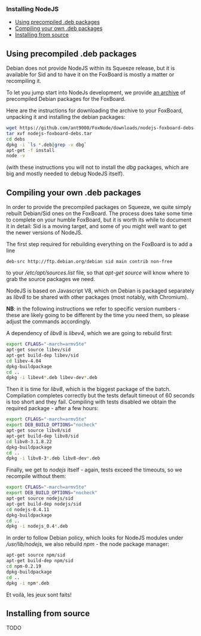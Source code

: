 ### Installing NodeJS ###

* [Using precompiled .deb packages](#deb)
* [Compiling your own .deb packages](#deb-build)
* [Installing from source](#src)

<a name="deb">Using precompiled .deb packages</a>
-------------------------------------------------

Debian does not provide NodeJS within its Squeeze release, but it is available for Sid and to have it on the FoxBoard is mostly a matter or recompiling it.

To let you jump start into NodeJs development, we provide [an archive](/ant9000/FoxNode/downloads/) of precompiled Debian packages for the FoxBoard.

Here are the instructions for downloading the archive to your FoxBoard, unpacking it and installing the debian packages:
```bash
wget https://github.com/ant9000/FoxNode/downloads/nodejs-foxboard-debs.tar
tar xvf nodejs-foxboard-debs.tar
cd debs
dpkg -i `ls *.deb|grep -v dbg`
apt-get -f install
node -v
```

(with these instructions you will not to install the *dbg* packages, which are big and mostly needed to debug NodeJS itself).

<a name="deb-build">Compiling your own .deb packages</a>
--------------------------------------------------------

In order to provide the precompiled packages on Squeeze, we quite simply rebuilt Debian/Sid ones on the FoxBoard. The process does take some time to complete on your humble FoxBoard, but it is worth its while to document it in detail: Sid is a moving target, and some of you might well want to get the newer versions of NodeJS.

The first step required for rebuilding everything on the FoxBoard is to add a line

```
deb-src http://ftp.debian.org/debian sid main contrib non-free
```

to your */etc/apt/sources.list* file, so that *apt-get source* will know where to grab the source packages we need.


NodeJS is based on Javascript V8, which on Debian is packaged separately as *libv8* to be shared with other packages (most notably, with Chromium).

**NB**: in the following instructions we refer to specific version numbers - these are likely going to be different by the time you need them, so please adjust the commands accordingly.

A dependency of *libv8* is *libev4*, which we are going to rebuild first:

```bash
export CFLAGS="-march=armv5te"
apt-get source libev/sid
apt-get build-dep libev/sid
cd libev-4.04
dpkg-buildpackage
cd ..
dpkg -i libev4*.deb libev-dev*.deb
```

Then it is time for *libv8*, which is the biggest package of the batch. Compilation completes correctly but the tests default timeout of 60 seconds is too short and they fail. Compiling with tests disabled we obtain the required package - after a few hours:

```bash
export CFLAGS="-march=armv5te"
export DEB_BUILD_OPTIONS="nocheck"
apt-get source libv8/sid
apt-get build-dep libv8/sid
cd libv8-3.1.8.22
dpkg-buildpackage
cd ..
dpkg -i libv8-3*.deb libv8-dev*.deb
```

Finally, we get to *nodejs* itself - again, tests exceed the timeouts, so we recompile without them:

```bash
export CFLAGS="-march=armv5te"
export DEB_BUILD_OPTIONS="nocheck"
apt-get source nodejs/sid
apt-get build-dep nodejs/sid
cd nodejs-0.4.11
dpkg-buildpackage
cd ..
dpkg -i nodejs_0.4*.deb
```

In order to follow Debian policy, which looks for NodeJS modules under */usr/lib/nodejs*, we also rebuild *npm* - the node package manager:

```bash
apt-get source npm/sid
apt-get build-dep npm/sid
cd npm-0.2.19
dpkg-buildpackage
cd ..
dpkg -i npm*.deb
```

Et voilà, les jeux sont faits!

<a name="src">Installing from source</a>
----------------------------------------

TODO
